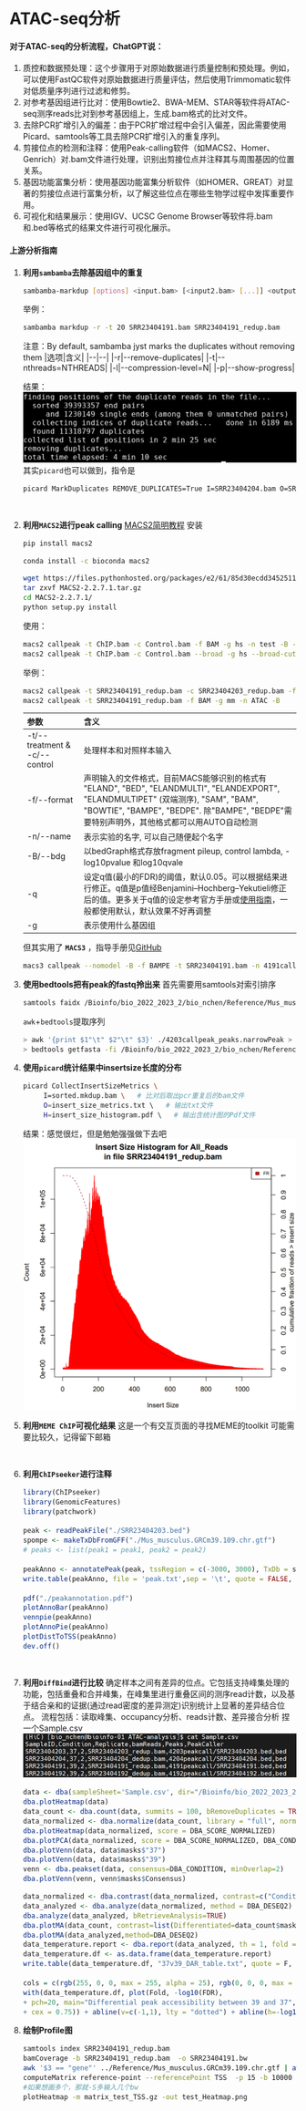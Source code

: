# ATAC-seq分析

#### 对于ATAC-seq的分析流程，ChatGPT说：
1. 质控和数据预处理：这个步骤用于对原始数据进行质量控制和预处理。例如，可以使用FastQC软件对原始数据进行质量评估，然后使用Trimmomatic软件对低质量序列进行过滤和修剪。
2. 对参考基因组进行比对：使用Bowtie2、BWA-MEM、STAR等软件将ATAC-seq测序reads比对到参考基因组上，生成.bam格式的比对文件。
3. 去除PCR扩增引入的偏差：由于PCR扩增过程中会引入偏差，因此需要使用Picard、samtools等工具去除PCR扩增引入的重复序列。
4. 剪接位点的检测和注释：使用Peak-calling软件（如MACS2、Homer、Genrich）对.bam文件进行处理，识别出剪接位点并注释其与周围基因的位置关系。
5. 基因功能富集分析：使用基因功能富集分析软件（如HOMER、GREAT）对显著的剪接位点进行富集分析，以了解这些位点在哪些生物学过程中发挥重要作用。
6. 可视化和结果展示：使用IGV、UCSC Genome Browser等软件将.bam和.bed等格式的结果文件进行可视化展示。

#### 上游分析指南
1. __利用`sambamba`去除基因组中的重复__
   ```sh
   sambamba-markdup [options] <input.bam> [<input2.bam> [...]] <output.bam>
   ```
   举例：
   ```sh
   sambamba markdup -r -t 20 SRR23404191.bam SRR23404191_redup.bam
   ```
   注意：By default, sambamba jyst marks the duplicates without removing them
   |选项|含义|
   |--|--|
   |-r|--remove-duplicates|
   |-t|--nthreads=NTHREADS|
   |-l|--compression-level=N|
   |-p|--show-progress|
   
   结果：
   ![](./img/2023-03-15-11-01-34.png)
   其实`picard`也可以做到，指令是
   ```sh
   picard MarkDuplicates REMOVE_DUPLICATES=True I=SRR23404204.bam O=SRR23404204_dedup.bam M=SRR23404204_dedup.txt
   ```
<br>

2. __利用`MACS2`进行peak calling__
   [MACS2简明教程](https://www.jianshu.com/p/21e8c51fca23)
   安装
   ```sh
   pip install macs2
   ```
   ```sh
   conda install -c bioconda macs2
   ```
   ```sh
   wget https://files.pythonhosted.org/packages/e2/61/85d30ecdd34525113e28cb0c5a9f393f93578165f8d848be5925c0208dfb/MACS2-2.2.7.1.tar.gz
   tar zxvf MACS2-2.2.7.1.tar.gz
   cd MACS2-2.2.7.1/
   python setup.py install
   ```
   使用：
   ```sh
   macs2 callpeak -t ChIP.bam -c Control.bam -f BAM -g hs -n test -B -q 0.01 #常规的peak calling - 转录因子(结合位置较窄)
   macs2 callpeak -t ChIP.bam -c Control.bam --broad -g hs --broad-cutoff 0.1 #较宽的peak calling - 组蛋白(结合位置较宽)
   ```
   举例：
   ```sh
   macs2 callpeak -t SRR23404191_redup.bam -c SRR23404203_redup.bam -f BAM -g mm -n ATAC -B -q 0.01
   macs2 callpeak -t SRR23404191_redup.bam -f BAM -g mm -n ATAC -B
   ```
   |参数|含义|
   |--|--|
   |-t/--treatment & -c/--control|处理样本和对照样本输入|
   |-f/--format|声明输入的文件格式，目前MACS能够识别的格式有 "ELAND", "BED", "ELANDMULTI", "ELANDEXPORT", "ELANDMULTIPET" (双端测序), "SAM", "BAM", "BOWTIE", "BAMPE", "BEDPE". 除"BAMPE", "BEDPE"需要特别声明外，其他格式都可以用AUTO自动检测|
   |-n/--name|表示实验的名字, 可以自己随便起个名字|
   |-B/--bdg|以bedGraph格式存放fragment pileup, control lambda, -log10pvalue 和log10qvale|
   |-q|设定q值(最小的FDR)的阈值，默认0.05。可以根据结果进行修正。q值是p值经Benjamini–Hochberg–Yekutieli修正后的值。更多关于q值的设定参考官方手册或[使用指南](https://www.jianshu.com/p/6a975f0ea65a)，一般都使用默认，默认效果不好再调整|
   |-g|表示使用什么基因组|

   但其实用了 __`MACS3`__ ，指导手册见[GitHub](https://github.com/macs3-project/MACS/blob/master/docs/callpeak.md)
   ```sh
   macs3 callpeak --nomodel -B -f BAMPE -t SRR23404191.bam -n 4191callpeak --nolambda --gsize mm 
   ```

3. __使用bedtools把有peak的fastq拎出来__
   首先需要用samtools对索引排序
   ```sh
   samtools faidx /Bioinfo/bio_2022_2023_2/bio_nchen/Reference/Mus_musculus.GRCm39.dna.primary_assembly.fa
   ```
   `awk`+`bedtools`提取序列
   ```sh
   > awk '{print $1"\t" $2"\t" $3}' ./4203callpeak_peaks.narrowPeak > SRR23404203.bed
   > bedtools getfasta -fi /Bioinfo/bio_2022_2023_2/bio_nchen/Reference/Mus_musculus.GRCm39.dna.primary_assembly.fa -fo SRR23404191.fa -bed SRR23404191.bed
   ```

4. __使用`picard`统计结果中insertsize长度的分布__
   ```sh
   picard CollectInsertSizeMetrics \
        I=sorted.mkdup.bam \   # 比对后取出pcr重复后的bam文件
        O=insert_size_metrics.txt \   # 输出txt文件
        H=insert_size_histogram.pdf \   # 输出含统计图的Pdf文件
   ```
   结果：感觉很烂，但是勉勉强强做下去吧
   ![](./img/2023-03-16-21-15-05.png)

5. __利用`MEME ChIP`可视化结果__
   这是一个有交互页面的寻找MEME的toolkit
   可能需要比较久，记得留下邮箱
<br>

6. __利用`ChIPseeker`进行注释__
   ```r
   library(ChIPseeker)
   library(GenomicFeatures)
   library(patchwork)

   peak <- readPeakFile("./SRR23404203.bed")
   spompe <- makeTxDbFromGFF("./Mus_musculus.GRCm39.109.chr.gtf")
   # peaks <- list(peak1 = peak1, peak2 = peak2)

   peakAnno <- annotatePeak(peak, tssRegion = c(-3000, 3000), TxDb = spompe)
   write.table(peakAnno, file = 'peak.txt',sep = '\t', quote = FALSE, row.names = FALSE)

   pdf("./peakannotation.pdf")
   plotAnnoBar(peakAnno)
   vennpie(peakAnno)
   plotAnnoPie(peakAnno)
   plotDistToTSS(peakAnno)
   dev.off()
   ```
<br>

7. __利用`DiffBind`进行比较__
   确定样本之间有差异的位点。它包括支持峰集处理的功能，包括重叠和合并峰集，在峰集里进行重叠区间的测序read计数，以及基于结合亲和的证据(通过read密度的差异测定)识别统计上显著的差异结合位点。
   流程包括：读取峰集、occupancy分析、reads计数、差异接合分析
   捏一个Sample.csv
   ![](./img/2023-04-09-10-07-21.png)
   ```R
   data <- dba(sampleSheet='Sample.csv', dir="/Bioinfo/bio_2022_2023_2/bio_nchen/ATAC-analysis/")
   dba.plotHeatmap(data)
   data_count <- dba.count(data, summits = 100, bRemoveDuplicates = TRUE, score=DBA_SCORE_READS)
   data_normalized <- dba.normalize(data_count, library = "full", normalize = "RLE",  method=DBA_DESEQ2)
   dba.plotHeatmap(data_normalized, score = DBA_SCORE_NORMALIZED)
   dba.plotPCA(data_normalized, score = DBA_SCORE_NORMALIZED, DBA_CONDITION, label = DBA_ID)
   dba.plotVenn(data, data$masks$"37")
   dba.plotVenn(data, data$masks$"39")
   venn <- dba.peakset(data, consensus=DBA_CONDITION, minOverlap=2) 
   dba.plotVenn(venn, venn$masks$Consensus)
   ```
   ```R
   data_normalized <- dba.contrast(data_normalized, contrast=c("Condition","39","37"))
   data_analyzed <- dba.analyze(data_normalized, method = DBA_DESEQ2)
   dba.analyze(data_analyzed, bRetrieveAnalysis=TRUE)
   dba.plotMA(data_count, contrast=list(Differentiated=data_count$masks$39), bNormalized=FALSE, sub="Non-Normalized") #未标准化，图有点丑
   dba.plotMA(data_analyzed,method=DBA_DESEQ2)
   data_temperature.report <- dba.report(data_analyzed, th = 1, fold = 0, method = DBA_DESEQ2, bCounts = T)
   data_temperature.df <- as.data.frame(data_temperature.report)
   write.table(data_temperature.df, "37v39_DAR_table.txt", quote = F, row.names = F)

   cols = c(rgb(255, 0, 0, max = 255, alpha = 25), rgb(0, 0, 0, max = 255, alpha = 25))
   with(data_temperature.df, plot(Fold, -log10(FDR), 
   + pch=20, main="Differential peak accessibility between 39 and 37", col = ifelse(FDR<0.05 & abs(Fold)>1, "red", "black"), 
   + cex = 0.75)) + abline(v=c(-1,1), lty = "dotted") + abline(h=-log10(0.05), lty = dotted")
   ```

8. __绘制Profile图__
   ```sh
   samtools index SRR23404191_redup.bam
   bamCoverage -b SRR23404191_redup.bam  -o SRR23404191.bw
   awk '$3 == "gene"' ../Reference/Mus_musculus.GRCm39.109.chr.gtf | awk 'BEGIN{FS="\t|=|;";OFS="\t"}{print $1,$4-1,$4}'>gene.bed
   computeMatrix reference-point --referencePoint TSS  -p 15 -b 10000 -a 10000 -R gene.bed -S SRR23404191.bw --skipZeros  -o matrix_test_TSS.gz --outFileSortedRegions regions_test_genes.bed 
   #如果想画多个，那就-S多输入几个bw
   plotHeatmap -m matrix_test_TSS.gz -out test_Heatmap.png
   ```

   
